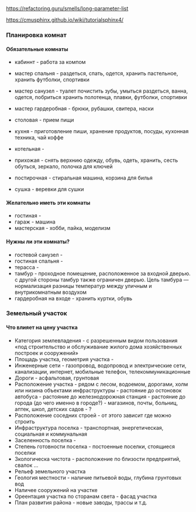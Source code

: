 https://refactoring.guru/smells/long-parameter-list

https://cmusphinx.github.io/wiki/tutorialsphinx4/

### Планировка комнат

#### Обязательные комнаты

- кабиннт - работа за компом
- мастер спальня - раздеться, спать, одется, хранить пастельное, хранить футболки, спортивки
- мастер санузел -
    туалет
    почистить зубы, умыться
    раздеться, ванна, одется, побриться
    хранить полотенца, плавки, футболки, спортивки
- мастер гардеробная - брюки, рубашки, свитера, наски
- столовая - прием пищи
- кухня - приготовление пиши, хранение продуктов, посуды, кухонная техника, чай коффе

- котельная -
- прихожая - снять верхнию одежду, обувь, одеть, хранить, сесть обуться, зеркало, полочка для ключей
- постирочная - стиральная машина, корзина для билья
- сушка - веревки для сушки

#### Желательно иметь эти комнаты

- гостиная -
- гараж - машина
- мастерская - хобби, пайка, моделизм

#### Нужны ли эти комнаты?

- гостевой санузел -
- гостиная спальня -
- терасса -
- тамбур - проходное помещение, расположенное за входной дверью.
    с другой стороны тамбур также ограничен дверью.
    Цель тамбура — нормализация разницы температур между уличным и внутрикомнатным воздухом
- гардеробная на входе - хранить куртки, обувь

### Земельный участок

#### Что влияет на цену участка

- Категория землевладения - с разрешенным видом пользования
    «под строительство и обслуживание жилого дома хозяйственных построек и сооружений»
- Площадь участка, геометрия участка -
- Инженерные сети - газопровод, водопровод и электрические сети, канализации, интернет, мобильные телефон, телекоммуникационные
- Дороги - асфальтовая, грунтовая
- Расположение участка - рядом с лесом, водоемом, дорогами, холм или низина
    объектами инфраструктуры
        - растояние до остоновок автобуса
        - растояние до железнодорожная станция
        - растояние до города (до чего именно в городе?)
        - магазинов, почты, больниц, аптек, школ, детских садов
        - ?
- Расположение соседних строей - от этого зависит где можно строить
- Инфраструктура поселка - транспортная, энергетическая, социальная и коммунальная
- Заселенность поселка -
- Степень готовности поселка - постоенные поселки, стоящиеся поселки
- Зкологическа чистота - расположение по близости предприятий, свалок ...
- Рельеф земельного участка
- Геология местности - наличие питьевой воды, глубина грунтовых вод
- Наличее сооружений на участке
- Ореентация участка по сторанам света - фасад участка
- План развития района - новые заводы, трассы и т.д.
